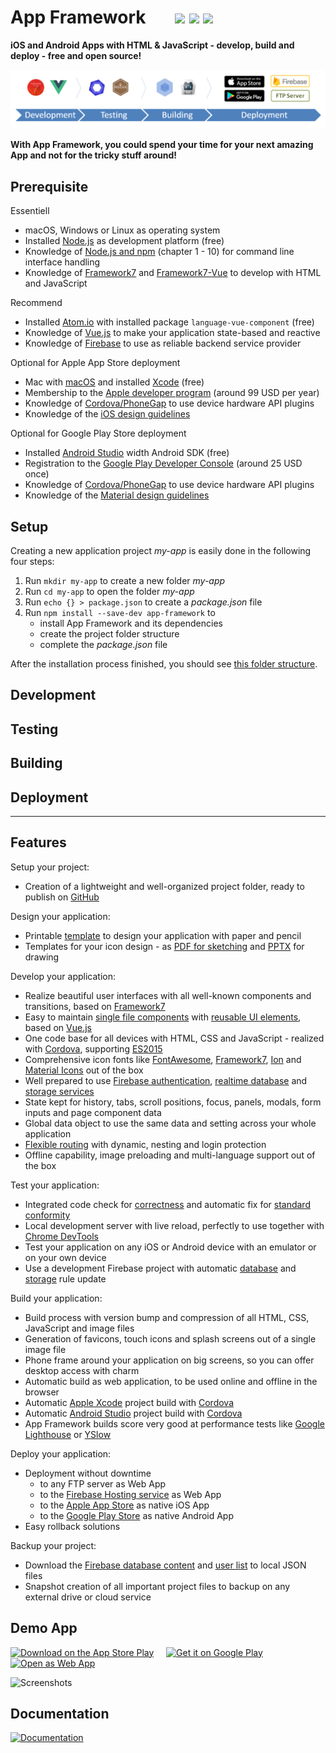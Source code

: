 # App Framework &nbsp; &nbsp; &nbsp; [![](https://img.shields.io/npm/dt/app-framework.svg)](https://www.npmjs.com/package/app-framework) [![](https://img.shields.io/npm/v/app-framework.svg)](https://www.npmjs.com/package/app-framework) [![](https://img.shields.io/npm/l/app-framework.svg)](https://www.npmjs.com/package/app-framework)

**iOS and Android Apps with HTML & JavaScript - develop, build and deploy - free and open source!**

![Process](media/process.png)

**With App Framework, you could spend your time for your next amazing App and not for the tricky stuff around!**

## Prerequisite

Essentiell

- macOS, Windows or Linux as operating system
- Installed [Node.js](https://nodejs.org/) as development platform (free)
- Knowledge of [Node.js and npm](https://docs.npmjs.com/getting-started/what-is-npm) (chapter 1 - 10) for command line interface handling
- Knowledge of [Framework7](https://framework7.io/docs/) and [Framework7-Vue](https://framework7.io/vue/) to develop with HTML and JavaScript

Recommend

- Installed [Atom.io](https://atom.io/) with installed package `language-vue-component` (free)
- Knowledge of [Vue.js](https://vuejs.org/v2/guide/) to make your application state-based and reactive
- Knowledge of [Firebase](https://firebase.google.com/docs/web/setup) to use as reliable backend service provider

Optional for Apple App Store deployment

- Mac with [macOS](http://www.apple.com/de/macos/) and installed [Xcode](https://developer.apple.com/xcode/) (free)
- Membership to the [Apple developer program](https://developer.apple.com/programs/) (around 99 USD per year)
- Knowledge of [Cordova/PhoneGap](https://cordova.apache.org/docs/en/latest/) to use device hardware API plugins
- Knowledge of the [iOS design guidelines](https://developer.apple.com/ios/human-interface-guidelines/overview/design-principles/)

Optional for Google Play Store deployment

- Installed [Android Studio](https://developer.android.com/studio/) width Android SDK (free)
- Registration to the [Google Play Developer Console](https://developer.android.com/distribute/console/) (around 25 USD once)
- Knowledge of [Cordova/PhoneGap](https://cordova.apache.org/docs/en/latest/) to use device hardware API plugins
- Knowledge of the [Material design guidelines](https://material.io/guidelines/)

## Setup

Creating a new application project *my-app* is easily done in the following four steps:

1. Run `mkdir my-app` to create a new folder *my-app*
2. Run `cd my-app` to open the folder *my-app*
3. Run `echo {} > package.json` to create a *package.json* file
4. Run `npm install --save-dev app-framework` to
   - install App Framework and its dependencies
   - create the project folder structure
   - complete the *package.json* file

After the installation process finished, you should see [this folder structure](docs/folder-structure.md).

## Development

## Testing

## Building

## Deployment

---

## Features

Setup your project:

- Creation of a lightweight and well-organized project folder, ready to publish on [GitHub](https://github.com/about)

Design your application:

- Printable [template](design/smartphone-template.pdf) to design your application with paper and pencil
- Templates for your icon design - as [PDF for sketching](design/icon-template.pdf) and [PPTX](design/icon-template.pptx) for drawing

Develop your application:

- Realize beautiful user interfaces with all well-known components and transitions, based on [Framework7](https://framework7.io/)
- Easy to maintain [single file components](https://vuejs.org/guide/single-file-components) with [reusable UI elements](https://framework7.io/vue/), based on [Vue.js](https://vuejs.org/)
- One code base for all devices with HTML, CSS and JavaScript - realized with [Cordova](https://cordova.apache.org/), supporting [ES2015](https://babeljs.io/learn-es2015/)
- Comprehensive icon fonts like [FontAwesome](http://fontawesome.io/), [Framework7](http://framework7.io/icons/), [Ion](http://ionicons.com/) and [Material Icons](https://material.io/icons/) out of the box
- Well prepared to use [Firebase authentication](https://firebase.google.com/products/auth/), [realtime database](https://firebase.google.com/products/database/) and [storage services](https://firebase.google.com/products/storage/)
- State kept for history, tabs, scroll positions, focus, panels, modals, form inputs and page component data
- Global data object to use the same data and setting across your whole application
- [Flexible routing](http://framework7.io/vue/navigation-router.html) with dynamic, nesting and login protection
- Offline capability, image preloading and multi-language support out of the box

Test your application:

- Integrated code check for [correctness](http://eslint.org/) and automatic fix for [standard conformity](http://standardjs.com/)
- Local development server with live reload, perfectly to use together with [Chrome DevTools](https://developers.google.com/web/tools/chrome-devtools/)
- Test your application on any iOS or Android device with an emulator or on your own device
- Use a development Firebase project with automatic [database](https://firebase.google.com/products/database/) and [storage](https://firebase.google.com/products/storage/) rule update

Build your application:

- Build process with version bump and compression of all HTML, CSS, JavaScript and image files
- Generation of favicons, touch icons and splash screens out of a single image file
- Phone frame around your application on big screens, so you can offer desktop access with charm
- Automatic build as web application, to be used online and offline in the browser
- Automatic [Apple Xcode](https://developer.apple.com/xcode/) project build with [Cordova](https://cordova.apache.org/)
- Automatic [Android Studio](https://developer.android.com/studio) project build with [Cordova](https://cordova.apache.org/)
- App Framework builds score very good at performance tests like [Google Lighthouse](https://developers.google.com/web/tools/lighthouse/) or [YSlow](http://yslow.org/)

Deploy your application:

- Deployment without downtime
  - to any FTP server as Web App
  - to the [Firebase Hosting service](https://firebase.google.com/products/hosting/) as Web App
  - to the [Apple App Store](https://itunes.apple.com/) as native iOS App
  - to the [Google Play Store](https://play.google.com/) as native Android App
- Easy rollback solutions

Backup your project:

- Download the [Firebase database content](https://firebase.google.com/products/database/) and [user list](https://firebase.google.com/products/auth/) to local JSON files
- Snapshot creation of all important project files to backup on any external drive or cloud service

## Demo App

[![Download on the App Store Play](media/app-store-download.png)](https://itunes.apple.com/us/app/app-framework-demo/id1203927581?mt=8')
&nbsp;&nbsp;&nbsp;
[![Get it on Google Play](media/google-play-download.png)](https://play.google.com/store/apps/details?id=de.scriptpilot.appframework)
&nbsp;&nbsp;&nbsp;
[![Open as Web App](media/web-app-visit.png)](https://demo.app-framework.com)

![Screenshots](media/screenshots.png)

## Documentation

[![Documentation](media/documentation.png)](DOCUMENTATION.md)
